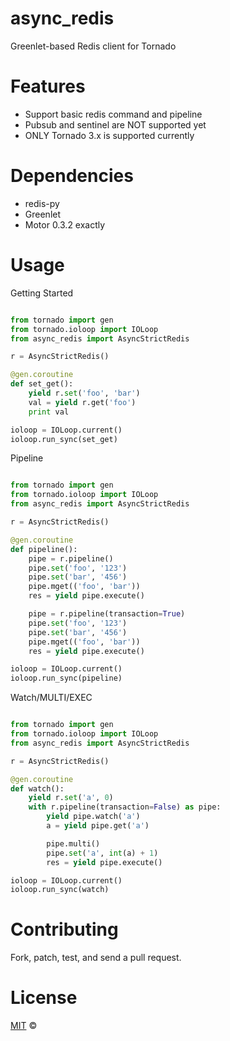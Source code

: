 # async_redis
Greenlet-based Redis client for Tornado


Features
=====

- Support basic redis command and pipeline
- Pubsub and sentinel are NOT supported yet
- ONLY Tornado 3.x is supported currently


Dependencies
=====

- redis-py
- Greenlet
- Motor 0.3.2 exactly


Usage
=====

Getting Started

```python

from tornado import gen
from tornado.ioloop import IOLoop
from async_redis import AsyncStrictRedis

r = AsyncStrictRedis()

@gen.coroutine
def set_get():
    yield r.set('foo', 'bar')
    val = yield r.get('foo')
    print val

ioloop = IOLoop.current()
ioloop.run_sync(set_get)
```

Pipeline

```python

from tornado import gen
from tornado.ioloop import IOLoop
from async_redis import AsyncStrictRedis

r = AsyncStrictRedis()

@gen.coroutine
def pipeline():
    pipe = r.pipeline()
    pipe.set('foo', '123')
    pipe.set('bar', '456')
    pipe.mget(('foo', 'bar'))
    res = yield pipe.execute()

    pipe = r.pipeline(transaction=True)
    pipe.set('foo', '123')
    pipe.set('bar', '456')
    pipe.mget(('foo', 'bar'))
    res = yield pipe.execute()

ioloop = IOLoop.current()
ioloop.run_sync(pipeline)
```

Watch/MULTI/EXEC

```python

from tornado import gen
from tornado.ioloop import IOLoop
from async_redis import AsyncStrictRedis

r = AsyncStrictRedis()

@gen.coroutine
def watch():
    yield r.set('a', 0)
    with r.pipeline(transaction=False) as pipe:
        yield pipe.watch('a')
        a = yield pipe.get('a')

        pipe.multi()
        pipe.set('a', int(a) + 1)
        res = yield pipe.execute()

ioloop = IOLoop.current()
ioloop.run_sync(watch)
```


Contributing
============

Fork, patch, test, and send a pull request.


License
=======

[MIT](http://opensource.org/licenses/MIT) ©